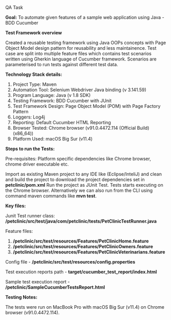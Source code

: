 QA Task

**Goal:**
To automate given features of a sample web application using Java - BDD Cucumber 


**Test Framework overview**

Created a reusable testing framework using Java OOPs concepts with Page Object Model design pattern for reusability and less maintainence.
Test case are split into multiple feature files which contains test scenarios written using Gherkin language of Cucumber framework. Scenarios are parameterised to 
run tests against different test data.


**Technology Stack details:**

1. Project Type: Maven
2. Automation Tool: Selenium Webdriver Java binding (v 3.141.59)
3. Program Language: Java (v 1.8 SDK)
4. Testing Framework: BDD Cucumber with JUnit
5. Test Framework Design: Page Object Model (POM) with Page Factory Pattern
6. Loggers: Log4j
7. Reporting: Default Cucumber HTML Reporting
8. Browser Tested: Chrome browser (v91.0.4472.114 (Official Build) (x86_64))
9. Platform Used: macOS Big Sur (v11.4)


**Steps to run the Tests:**

Pre-requisites: Platform specific dependencies like Chrome browser, chrome driver executable etc. 

Import as existing Maven project to any IDE like (Eclipse/InteliJ) and clean and build the project to download the project dependencies set in **petclinic/pom.xml**
Run the project as JUnit Test. Tests starts executing on the Chrome browser. 
Alternatively we can also run from the CLI using command maven commands like **mvn test**.

**Key files:**

Junit Test runner class: **/petclinic/src/test/java/com/petclinic/tests/PetClinicTestRunner.java**

Feature files:

1. **/petclinic/src/test/resources/Features/PetClinicHome.feature** 
2. **/petclinic/src/test/resources/Features/PetClinicOwners.feature** 
3. **/petclinic/src/test/resources/Features/PetClinicVeterinarians.feature** 

Config file - **/petclinic/src/test/resources/config.properties**

Test execution reports path - **target/cucumber_test_report/index.html**

Sample test execution report - **/petclinic/SampleCucumberTestsReport.html**


**Testing Notes:**

The tests were run on MacBook Pro with macOS Big Sur (v11.4) on Chrome browser (v91.0.4472.114).
